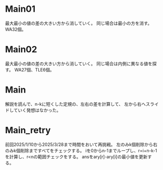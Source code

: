 # Main01
最大最小の値の差の大きい方から消していく。
同じ場合は最小の方を消す。
WA32個。

# Main02
最大最小の値の差の大きい方から消していく。
同じ場合は内側に異なる値を探す。
WA27個、TLE6個。

# Main
解説を読んで、n-kに短くした定規の、左右の差を計算して、
左から右へスライドしていく発想はなかった。

# Main\_retry
前回2025/1/10から2025/3/28まで時間をおいて再挑戦。
左のみk個削除から右のみk個削除まですべてをチェックする。
iを0からn-1までループし、r=i+n-k-1を計算し、r<nの範囲チェックをする。
ansをary[r]-ary[i]の最小値を更新する。

